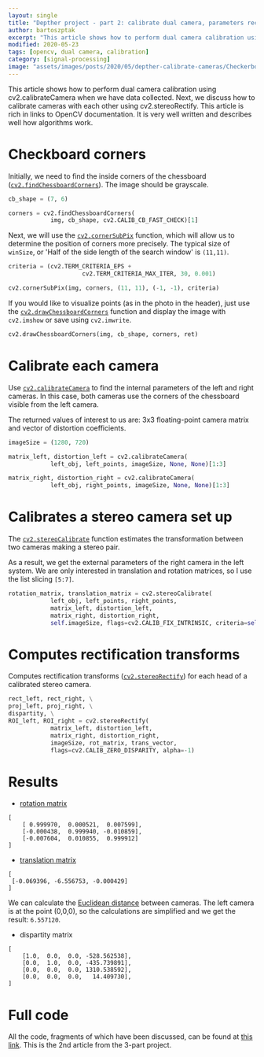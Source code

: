 ```yaml
---
layout: single
title: "Depther project - part 2: calibrate dual camera, parameters rectification"
author: bartoszptak
excerpt: "This article shows how to perform dual camera calibration using cv2.calibrateCamera when we have data collected. Next, we discuss how to calibrate cameras with each other using cv2.stereoRectify."
modified: 2020-05-23
tags: [opencv, dual camera, calibration]
category: [signal-processing]
image: "assets/images/posts/2020/05/depther-calibrate-cameras/Checkerboard.png"
---
```


This article shows how to perform dual camera calibration using cv2.calibrateCamera when we have data collected. Next, we discuss how to calibrate cameras with each other using cv2.stereoRectify. This article is rich in links to OpenCV documentation. It is very well written and describes well how algorithms work.

# Checkboard corners
Initially, we need to find the inside corners of the chessboard ([`cv2.findChessboardCorners`](https://docs.opencv.org/master/d9/d0c/group__calib3d.html#ga93efa9b0aa890de240ca32b11253dd4a)). The image should be grayscale.
```python
cb_shape = (7, 6)

corners = cv2.findChessboardCorners(
            img, cb_shape, cv2.CALIB_CB_FAST_CHECK)[1]
```
Next, we will use the [`cv2.cornerSubPix`](https://docs.opencv.org/master/dd/d1a/group__imgproc__feature.html#ga354e0d7c86d0d9da75de9b9701a9a87e) function, which will allow us to determine the position of corners more precisely. The typical size of `winSize`, or 'Half of the side length of the search window' is `(11,11)`.

```python
criteria = (cv2.TERM_CRITERIA_EPS +
                     cv2.TERM_CRITERIA_MAX_ITER, 30, 0.001)

cv2.cornerSubPix(img, corners, (11, 11), (-1, -1), criteria)
```
If you would like to visualize points (as in the photo in the header), just use the [`cv2.drawChessboardCorners`](https://docs.opencv.org/master/d9/d0c/group__calib3d.html#ga6a10b0bb120c4907e5eabbcd22319022) function and display the image with `cv2.imshow` or save using `cv2.imwrite`.

```python
cv2.drawChessboardCorners(img, cb_shape, corners, ret)
```

# Calibrate each camera
Use [`cv2.calibrateCamera`](https://docs.opencv.org/master/d9/d0c/group__calib3d.html#ga3207604e4b1a1758aa66acb6ed5aa65d) to find the internal parameters of the left and right cameras. In this case, both cameras use the corners of the chessboard visible from the left camera.

The returned values of interest to us are: 3x3 floating-point camera matrix and vector of distortion coefficients.

```python
imageSize = (1280, 720)

matrix_left, distortion_left = cv2.calibrateCamera(
            left_obj, left_points, imageSize, None, None)[1:3]

matrix_right, distortion_right = cv2.calibrateCamera(
            left_obj, right_points, imageSize, None, None)[1:3]
```

# Calibrates a stereo camera set up

The [`cv2.stereoCalibrate`](https://docs.opencv.org/master/d9/d0c/group__calib3d.html#ga91018d80e2a93ade37539f01e6f07de5) function estimates the transformation between two cameras making a stereo pair.

As a result, we get the external parameters of the right camera in the left system. We are only interested in translation and rotation matrices, so I use the list slicing `[5:7]`.

```python
rotation_matrix, translation_matrix = cv2.stereoCalibrate(
            left_obj, left_points, right_points,
            matrix_left, distortion_left,
            matrix_right, distortion_right,
            self.imageSize, flags=cv2.CALIB_FIX_INTRINSIC, criteria=self.term)[5:7]
```

# Computes rectification transforms
Computes rectification transforms ([`cv2.stereoRectify`](https://docs.opencv.org/master/d9/d0c/group__calib3d.html#ga617b1685d4059c6040827800e72ad2b6)) for each head of a calibrated stereo camera.
```python
rect_left, rect_right, \
proj_left, proj_right, \
dispartity, \
ROI_left, ROI_right = cv2.stereoRectify(
            matrix_left, distortion_left,
            matrix_right, distortion_right,
            imageSize, rot_matrix, trans_vector,
            flags=cv2.CALIB_ZERO_DISPARITY, alpha=-1)
```

# Results

* [rotation matrix](https://en.wikipedia.org/wiki/Rotation_matrix)
```text
[
    [ 0.999970,  0.000521,  0.007599],
    [-0.000438,  0.999940, -0.010859],
    [-0.007604,  0.010855,  0.999912]
]
```

* [translation matrix](https://en.wikipedia.org/wiki/Transformation_matrix)
```text
[
 [-0.069396, -6.556753, -0.000429]
]
```
We can calculate the [Euclidean distance](https://en.wikipedia.org/wiki/Euclidean_distance) between cameras. The left camera is at the point (0,0,0), so the calculations are simplified and we get the result: `6.557120`.

* dispartity matrix
```text
[
    [1.0,  0.0,  0.0, -528.562538],
    [0.0,  1.0,  0.0, -435.739891],
    [0.0,  0.0,  0.0, 1310.538592],
    [0.0,  0.0,  0.0,   14.409730],
]
```

# Full code
All the code, fragments of which have been discussed, can be found at [this link](https://github.com/bartoszptak/Depther/blob/master/2_calibrate.py#L123). This is the 2nd article from the 3-part project.